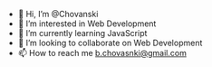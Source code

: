 - 👋 Hi, I’m @Chovanski
- 👀 I’m interested in Web Development
- 🌱 I’m currently learning JavaScript
- 💞️ I’m looking to collaborate on Web Development
- 📫 How to reach me b.chovasnki@gmail.com

<!---
Chovanski/Chovanski is a ✨ special ✨ repository because its `README.md` (this file) appears on your GitHub profile.
You can click the Preview link to take a look at your changes.
--->
